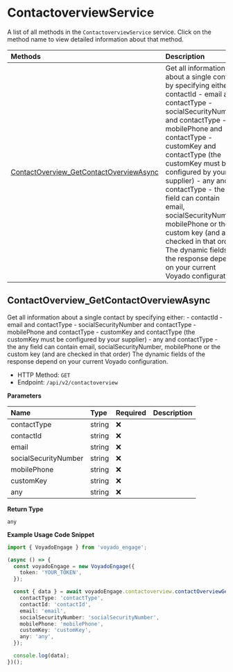 # ContactoverviewService

A list of all methods in the `ContactoverviewService` service. Click on the method name to view detailed information about that method.

| Methods                                                                             | Description                                                                                                                                                                                                                                                                                                                                                                                                                                                                            |
| :---------------------------------------------------------------------------------- | :------------------------------------------------------------------------------------------------------------------------------------------------------------------------------------------------------------------------------------------------------------------------------------------------------------------------------------------------------------------------------------------------------------------------------------------------------------------------------------- |
| [ContactOverview_GetContactOverviewAsync](#contactoverview_getcontactoverviewasync) | Get all information about a single contact by specifying either: - contactId - email and contactType - socialSecurityNumber and contactType - mobilePhone and contactType - customKey and contactType (the customKey must be configured by your supplier) - any and contactType - the any field can contain email, socialSecurityNumber, mobilePhone or the custom key (and are checked in that order) The dynamic fields of the response depend on your current Voyado configuration. |

## ContactOverview_GetContactOverviewAsync

Get all information about a single contact by specifying either: - contactId - email and contactType - socialSecurityNumber and contactType - mobilePhone and contactType - customKey and contactType (the customKey must be configured by your supplier) - any and contactType - the any field can contain email, socialSecurityNumber, mobilePhone or the custom key (and are checked in that order) The dynamic fields of the response depend on your current Voyado configuration.

- HTTP Method: `GET`
- Endpoint: `/api/v2/contactoverview`

**Parameters**

| Name                 | Type   | Required | Description |
| :------------------- | :----- | :------- | :---------- |
| contactType          | string | ❌       |             |
| contactId            | string | ❌       |             |
| email                | string | ❌       |             |
| socialSecurityNumber | string | ❌       |             |
| mobilePhone          | string | ❌       |             |
| customKey            | string | ❌       |             |
| any                  | string | ❌       |             |

**Return Type**

`any`

**Example Usage Code Snippet**

```typescript
import { VoyadoEngage } from 'voyado_engage';

(async () => {
  const voyadoEngage = new VoyadoEngage({
    token: 'YOUR_TOKEN',
  });

  const { data } = await voyadoEngage.contactoverview.contactOverviewGetContactOverviewAsync({
    contactType: 'contactType',
    contactId: 'contactId',
    email: 'email',
    socialSecurityNumber: 'socialSecurityNumber',
    mobilePhone: 'mobilePhone',
    customKey: 'customKey',
    any: 'any',
  });

  console.log(data);
})();
```

<!-- This file was generated by liblab | https://liblab.com/ -->
